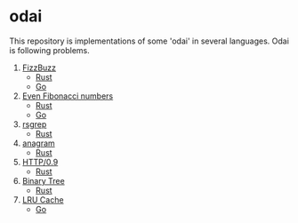 # odai

This repository is implementations of some 'odai' in several languages.
Odai is following problems.

1. [FizzBuzz](https://en.wikipedia.org/wiki/Fizz_buzz)
   * [Rust](./rust/fizz-buzz)
   * [Go](./go/fizz_buzz/fizz_buzz.go)
1. [Even Fibonacci numbers](https://projecteuler.net/problem=2)
   * [Rust](./rust/fibonacci)
   * [Go](./go/fibonacci/fibonacci.go)
1. [rsgrep](https://employment.en-japan.com/engineerhub/entry/2017/07/19/110000)
   * [Rust](./rust/rsgrep)
1. [anagram](https://employment.en-japan.com/engineerhub/entry/2017/07/19/110000)
   * [Rust](./rust/anagram)
1. [HTTP/0.9](https://employment.en-japan.com/engineerhub/entry/2017/07/19/110000)
   * [Rust](./rust/http_server)
1. [Binary Tree](https://laysakura.github.io/2019/12/22/rust-DataStructures-Algorithm-BinaryTree/)
   * [Rust](./rust/binary_tree)
1. [LRU Cache](https://www.slideshare.net/t_wada/tddbc-exercise#5)
   * [Go](./go/lru_cache/lru_cache.go)

